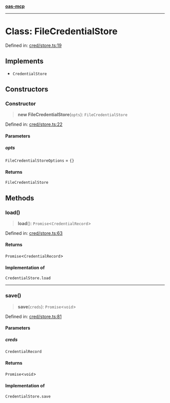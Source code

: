 [**oas-mcp**](../README.md)

***

# Class: FileCredentialStore

Defined in: [cred/store.ts:19](https://github.com/elwizard33/oas-mcp/blob/7cf9d567cc88511dc791c0b4404a83049800ec70/src/cred/store.ts#L19)

## Implements

- `CredentialStore`

## Constructors

### Constructor

> **new FileCredentialStore**(`opts`): `FileCredentialStore`

Defined in: [cred/store.ts:22](https://github.com/elwizard33/oas-mcp/blob/7cf9d567cc88511dc791c0b4404a83049800ec70/src/cred/store.ts#L22)

#### Parameters

##### opts

`FileCredentialStoreOptions` = `{}`

#### Returns

`FileCredentialStore`

## Methods

### load()

> **load**(): `Promise`\<`CredentialRecord`\>

Defined in: [cred/store.ts:63](https://github.com/elwizard33/oas-mcp/blob/7cf9d567cc88511dc791c0b4404a83049800ec70/src/cred/store.ts#L63)

#### Returns

`Promise`\<`CredentialRecord`\>

#### Implementation of

`CredentialStore.load`

***

### save()

> **save**(`creds`): `Promise`\<`void`\>

Defined in: [cred/store.ts:81](https://github.com/elwizard33/oas-mcp/blob/7cf9d567cc88511dc791c0b4404a83049800ec70/src/cred/store.ts#L81)

#### Parameters

##### creds

`CredentialRecord`

#### Returns

`Promise`\<`void`\>

#### Implementation of

`CredentialStore.save`

